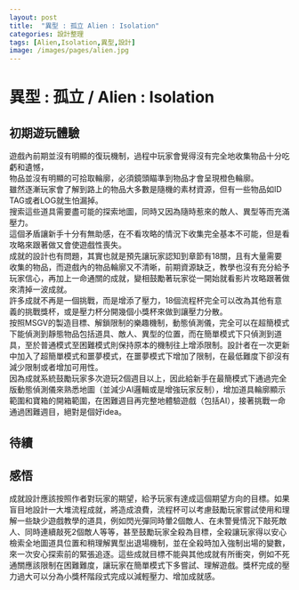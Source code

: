 ```yaml
---
layout: post
title:  "異型 : 孤立 Alien : Isolation"
categories: 設計整理
tags: [Alien,Isolation,異型,設計]
image: /images/pages/alien.jpg
---
```



# 異型 : 孤立  / Alien : Isolation

## 初期遊玩體驗

遊戲內前期並沒有明顯的復玩機制，過程中玩家會覺得沒有完全地收集物品十分吃虧和遺憾，  
物品並沒有明顯的可拾取輪廓，必須鏡頭瞄準到物品才會呈現橙色輪廓。  
雖然逐漸玩家會了解到路上的物品大多數是隨機的素材資源，但有一些物品如ID TAG或者LOG就生怕漏掉。  
搜索這些道具需要盡可能的探索地圖，同時又因為隨時惹來的敵人、異型等而充滿壓力。  
這個矛盾讓新手十分有無助感，在不看攻略的情況下收集完全基本不可能，但是看攻略來跟著做又會使遊戲性喪失。  
成就的設計也有問題，其實也就是預先讓玩家認知到章節有18關，且有大量需要收集的物品，而遊戲內的物品輪廓又不清晰，前期資源缺乏，教學也沒有充分給予玩家信心，再加上一命通關的成就，變相鼓勵著玩家從一開始就看影片攻略跟著做來清掉一波成就。  
許多成就不再是一個挑戰，而是增添了壓力，18個流程杯完全可以改為其他有意義的挑戰獎杯，或是壓力杯分開幾個小獎杯來做到讓壓力分散。  
按照MSGV的製造目標、解鎖限制的樂趣機制，動態偵測儀，完全可以在超簡模式下能偵測到靜態物品包括道具、敵人、異型的位置，而在簡單模式下只偵測到道具，至於普通模式至困難模式則保持原本的機制往上增添限制。設計者在一次更新中加入了超簡單模式和噩夢模式，在噩夢模式下增加了限制，在最低難度下卻沒有減少限制或者增加可用性。  
因為成就系統鼓勵玩家多次遊玩2個週目以上，因此給新手在最簡模式下通過完全版動態偵測儀來熟悉地圖（並減少AI邏輯或是增強玩家反制），增加道具輪廓顯示範圍和寶箱的開箱範圍，在困難週目再完整地體驗遊戲（包括AI），接著挑戰一命通過困難週目，絕對是個好idea。

## 待續

## 感悟

成就設計應該按照作者對玩家的期望，給予玩家有達成這個期望方向的目標。如果盲目地設計一大堆流程成就，將造成浪費，流程杯可以考慮鼓勵玩家嘗試使用和理解一些缺少遊戲教學的道具，例如閃光彈同時暈2個敵人、在未警覺情況下敲死敵人、同時連續敲死2個敵人等等，甚至鼓勵玩家全殺為目標，全殺讓玩家得以安心檢索全地圖道具位置和稍理解異型出退場機制，並在全殺時加入強制出場的變數，來一次安心探索前的緊張追逐。這些成就目標不能與其他成就有所衝突，例如不死通關應該限制在困難難度，讓玩家在簡單模式下多嘗試、理解遊戲。獎杯完成的壓力過大可以分為小獎杯階段式完成以減輕壓力、增加成就感。
